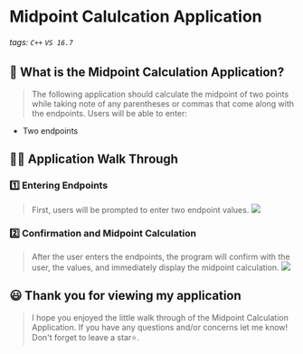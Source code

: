 # Midpoint Calulcation Application

###### tags: `C++` `VS 16.7`


## 📝 What is the Midpoint Calculation Application?
> The following application should calculate the midpoint of two points while taking note of any parentheses or commas that come along with the endpoints. Users will be able to enter:
-  Two endpoints

## 👩‍🏫 Application Walk Through
### 1️⃣ Entering Endpoints ###
> First, users will be prompted to enter two endpoint values. 
![](https://i.imgur.com/4M4XpZ8.png)


### 2️⃣ Confirmation and Midpoint Calculation ###
> After the user enters the endpoints, the program will confirm with the user, the values, and immediately display the midpoint calculation. 
![](https://i.imgur.com/8py5vpO.png)


## 😃 Thank you for viewing my application ##
> I hope you enjoyed the little walk through of the Midpoint Calculation Application. If you have any questions and/or concerns let me know! Don't forget to leave a star⭐️.
